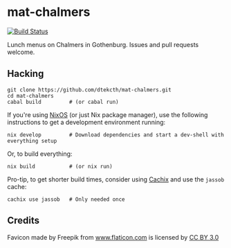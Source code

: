 # mat-chalmers

[![Build Status](https://travis-ci.org/dtekcth/mat-chalmers.svg?branch=master)](https://travis-ci.org/dtekcth/mat-chalmers)

Lunch menus on Chalmers in Gothenburg. Issues and pull requests welcome.

## Hacking

```
git clone https://github.com/dtekcth/mat-chalmers.git
cd mat-chalmers
cabal build         # (or cabal run)
```

If you're using [NixOS] (or just Nix package manager), use the
following instructions to get a development environment running:

```
nix develop         # Download dependencies and start a dev-shell with everything setup
```

Or, to build everything:

```
nix build           # (or nix run)
```

Pro-tip, to get shorter build times, consider using [Cachix] and use
the `jassob` cache:

```
cachix use jassob   # Only needed once
```

## Credits

Favicon made by Freepik from <a href="http://www.flaticon.com"
title="Flaticon">www.flaticon.com</a> is licensed by <a
href="http://creativecommons.org/licenses/by/3.0/" title="Creative
Commons BY 3.0">CC BY 3.0</a>

[nixos]: https://nixos.org/
[cachix]: https://docs.cachix.org/installation
